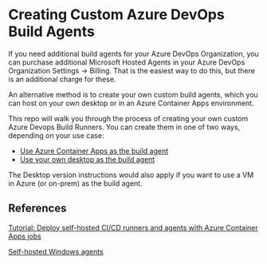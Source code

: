 # Creating Custom Azure DevOps Build Agents

If you need additional build agents for your Azure DevOps Organization, you can purchase additional Microsoft Hosted Agents in your Azure DevOps Organization Settings -> Billing.  That is the easiest way to do this, but there is an additional charge for these.

An alternative method is to create your own custom build agents, which you can host on your own desktop or in an Azure Container Apps environment.

This repo will walk you through the process of creating your own custom Azure Devops Build Runners. You can create them in one of two ways, depending on your use case:

* [Use Azure Container Apps as the build agent](./aca-runner/README.md)
* [Use your own desktop as the build agent](./desktop-runner/README.md)

The Desktop version instructions would also apply if you want to use a VM in Azure (or on-prem) as the build agent.

## References

[Tutorial: Deploy self-hosted CI/CD runners and agents with Azure Container Apps jobs](https://learn.microsoft.com/en-us/azure/container-apps/tutorial-ci-cd-runners-jobs?tabs=bash&pivots=container-apps-jobs-self-hosted-ci-cd-azure-pipelines)

[Self-hosted Windows agents](https://learn.microsoft.com/en-us/azure/devops/pipelines/agents/windows-agent?view=azure-devops)
